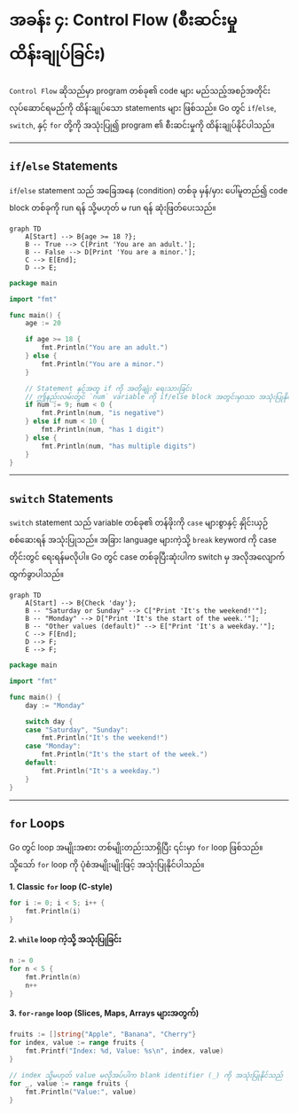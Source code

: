# အခန်း ၄: Control Flow (စီးဆင်းမှု ထိန်းချုပ်ခြင်း)

`Control Flow` ဆိုသည်မှာ program တစ်ခု၏ code များ မည်သည့်အစဉ်အတိုင်း လုပ်ဆောင်ရမည်ကို ထိန်းချုပ်သော statements များ ဖြစ်သည်။ Go တွင် `if`/`else`, `switch`, နှင့် `for` တို့ကို အသုံးပြု၍ program ၏ စီးဆင်းမှုကို ထိန်းချုပ်နိုင်ပါသည်။

---

## `if`/`else` Statements

`if`/`else` statement သည် အခြေအနေ (condition) တစ်ခု မှန်/မှား ပေါ်မူတည်၍ code block တစ်ခုကို run ရန် သို့မဟုတ် မ run ရန် ဆုံးဖြတ်ပေးသည်။

```mermaid
graph TD
    A[Start] --> B{age >= 18 ?};
    B -- True --> C[Print 'You are an adult.'];
    B -- False --> D[Print 'You are a minor.'];
    C --> E[End];
    D --> E;
```

```go
package main

import "fmt"

func main() {
    age := 20

    if age >= 18 {
        fmt.Println("You are an adult.")
    } else {
        fmt.Println("You are a minor.")
    }

    // Statement နှင့်အတူ if ကို အတိုချုံး ရေးသားခြင်း
    // ဤနည်းလမ်းတွင် `num` variable ကို if/else block အတွင်းမှာသာ အသုံးပြုနိုင်သည်
    if num := 9; num < 0 {
        fmt.Println(num, "is negative")
    } else if num < 10 {
        fmt.Println(num, "has 1 digit")
    } else {
        fmt.Println(num, "has multiple digits")
    }
}
```

---

## `switch` Statements

`switch` statement သည် variable တစ်ခု၏ တန်ဖိုးကို `case` များစွာနှင့် နှိုင်းယှဉ်စစ်ဆေးရန် အသုံးပြုသည်။ အခြား language များကဲ့သို့ `break` keyword ကို case တိုင်းတွင် ရေးရန်မလိုပါ။ Go တွင် case တစ်ခုပြီးဆုံးပါက switch မှ အလိုအလျောက် ထွက်ခွာပါသည်။

```mermaid
graph TD
    A[Start] --> B{Check 'day'};
    B -- "Saturday or Sunday" --> C["Print 'It's the weekend!'"];
    B -- "Monday" --> D["Print 'It's the start of the week.'"];
    B -- "Other values (default)" --> E["Print 'It's a weekday.'"];
    C --> F[End];
    D --> F;
    E --> F;
```

```go
package main

import "fmt"

func main() {
    day := "Monday"

    switch day {
    case "Saturday", "Sunday":
        fmt.Println("It's the weekend!")
    case "Monday":
        fmt.Println("It's the start of the week.")
    default:
        fmt.Println("It's a weekday.")
    }
}
```

---

## `for` Loops

Go တွင် loop အမျိုးအစား တစ်မျိုးတည်းသာရှိပြီး ၎င်းမှာ `for` loop ဖြစ်သည်။ သို့သော် `for` loop ကို ပုံစံအမျိုးမျိုးဖြင့် အသုံးပြုနိုင်ပါသည်။

**1. Classic `for` loop (C-style)**

```go
for i := 0; i < 5; i++ {
    fmt.Println(i)
}
```

**2. `while` loop ကဲ့သို့ အသုံးပြုခြင်း**

```go
n := 0
for n < 5 {
    fmt.Println(n)
    n++
}
```

**3. `for-range` loop (Slices, Maps, Arrays များအတွက်)**

```go
fruits := []string{"Apple", "Banana", "Cherry"}
for index, value := range fruits {
    fmt.Printf("Index: %d, Value: %s\n", index, value)
}

// index သို့မဟုတ် value မလိုအပ်ပါက blank identifier (_) ကို အသုံးပြုနိုင်သည်
for _, value := range fruits {
    fmt.Println("Value:", value)
}
```
